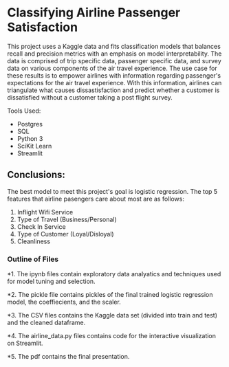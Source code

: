 # Classifying Airline Passenger Satisfaction
This project uses a Kaggle data and fits classification models that balances recall and precision metrics with an emphasis on model interpretability. The data is comprised of trip specific data, passenger specific data, and survey data on various components of the air travel experience. The use case for these results is to empower airlines with information regarding passenger's expectations for the air travel experience. With this information, airlines can triangulate what causes dissastisfaction and predict whether a customer is dissatisfied without a customer taking a post flight survey. 

Tools Used:
* Postgres
* SQL
* Python 3
* SciKit Learn
* Streamlit

## Conclusions:
The best model to meet this project's goal is logistic regression. The top 5 features that airline pasengers care about most are as follows:

1. Inflight Wifi Service
2. Type of Travel (Business/Personal)
3. Check In Service
4. Type of Customer (Loyal/Disloyal)
5. Cleanliness

### Outline of Files
*1. The ipynb files contain exploratory data analyatics and techniques used for model tuning and selection.

*2. The pickle file contains pickles of the final trained logistic regression model, the coeffiecients, and the scaler.

*3. The CSV files contains the Kaggle data set (divided into train and test) and the cleaned dataframe.

*4. The airline_data.py files contains code for the interactive visualization on Streamlit.

*5. The pdf contains the final presentation.
